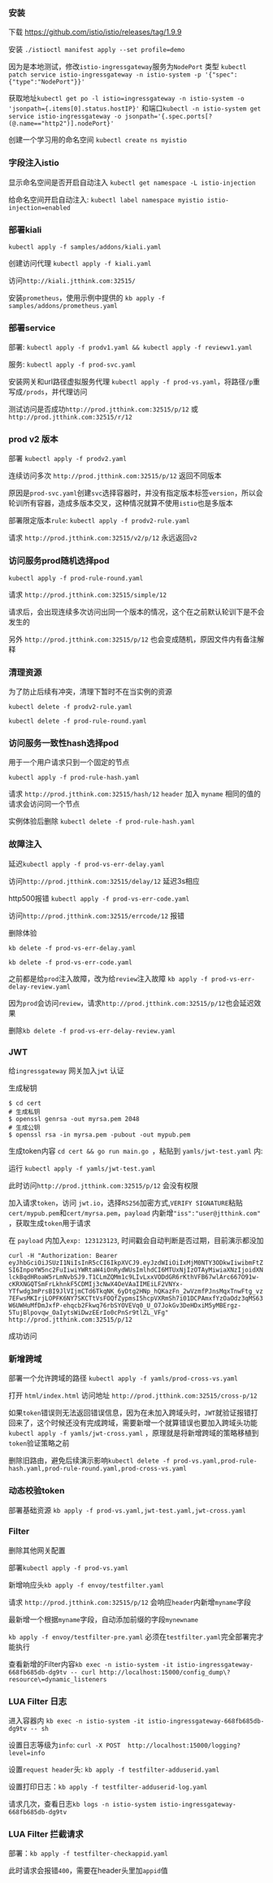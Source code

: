 ### 安装

下载 https://github.com/istio/istio/releases/tag/1.9.9

安装  `./istioctl manifest apply --set profile=demo`

因为是本地测试，修改`istio-ingressgateway`服务为`NodePort`
类型 `kubectl patch service istio-ingressgateway -n istio-system -p '{"spec":{"type":"NodePort"}}'`

获取地址`kubectl get po -l istio=ingressgateway -n istio-system -o 'jsonpath={.items[0].status.hostIP}'`
和端口`kubectl -n istio-system get service istio-ingressgateway -o jsonpath='{.spec.ports[?(@.name=="http2")].nodePort}'`

创建一个学习用的命名空间 `kubectl create ns myistio`

### 字段注入istio

显示命名空间是否开启自动注入 `kubectl get namespace -L istio-injection`

给命名空间开启自动注入: `kubectl label namespace myistio istio-injection=enabled`

### 部署kiali

`kubectl apply -f samples/addons/kiali.yaml`

创建访问代理 `kubectl apply -f kiali.yaml`

访问`http://kiali.jtthink.com:32515/`

安装`prometheus`，使用示例中提供的 `kb apply -f samples/addons/prometheus.yaml`

### 部署service

部署: `kubectl apply -f prodv1.yaml && kubectl apply -f reviewv1.yaml`

服务: `kubectl apply -f prod-svc.yaml`

安装网关和url路径虚拟服务代理 `kubectl apply -f prod-vs.yaml`，将路径`/p`重写成`/prods`，并代理访问

测试访问是否成功`http://prod.jtthink.com:32515/p/12` 或 `http://prod.jtthink.com:32515/r/12`

### prod v2 版本

部署 `kubectl apply -f prodv2.yaml`

连续访问多次 `http://prod.jtthink.com:32515/p/12` 返回不同版本

原因是`prod-svc.yaml`创建`svc`选择容器时，并没有指定版本标签`version`，所以会轮训所有容器，造成多版本交叉，这种情况就算不使用`istio`也是多版本

部署限定版本`rule`: `kubectl apply -f prodv2-rule.yaml`

请求 `http://prod.jtthink.com:32515/v2/p/12` 永远返回`v2`

### 访问服务prod随机选择pod

`kubectl apply -f prod-rule-round.yaml`

请求 `http://prod.jtthink.com:32515/simple/12`

请求后，会出现连续多次访问出同一个版本的情况，这个在之前默认轮训下是不会发生的

另外 `http://prod.jtthink.com:32515/p/12` 也会变成随机，原因文件内有备注解释

### 清理资源

为了防止后续有冲突，清理下暂时不在当实例的资源

`kubectl delete -f prodv2-rule.yaml`

`kubectl delete -f prod-rule-round.yaml`

### 访问服务一致性hash选择pod

用于一个用户请求只到一个固定的节点

`kubectl apply -f prod-rule-hash.yaml`

请求 `http://prod.jtthink.com:32515/hash/12` `header` 加入 `myname` 相同的值的请求会访问同一个节点

实例体验后删除 `kubectl delete -f prod-rule-hash.yaml`

### 故障注入

延迟`kubectl apply -f prod-vs-err-delay.yaml`

访问`http://prod.jtthink.com:32515/delay/12` 延迟3s相应

http500报错 `kubectl apply -f prod-vs-err-code.yaml`

访问`http://prod.jtthink.com:32515/errcode/12` 报错

删除体验

`kb delete -f prod-vs-err-delay.yaml`

`kb delete -f prod-vs-err-code.yaml`

之前都是给`prod`注入故障，改为给`review`注入故障 `kb apply -f prod-vs-err-delay-review.yaml`

因为`prod`会访问`review`，请求`http://prod.jtthink.com:32515/p/12`也会延迟效果

删除`kb delete -f prod-vs-err-delay-review.yaml`

### JWT

给`ingressgateway` 网关加入`jwt` 认证

生成秘钥

```
$ cd cert
# 生成私钥
$ openssl genrsa -out myrsa.pem 2048
# 生成公钥
$ openssl rsa -in myrsa.pem -pubout -out mypub.pem
```

生成token内容 `cd cert && go run main.go `，粘贴到 `yamls/jwt-test.yaml` 内:

运行 `kubectl apply -f yamls/jwt-test.yaml`

此时访问`http://prod.jtthink.com:32515/p/12` 会没有权限

加入请求`token`，访问 `jwt.io`，选择`RS256`加密方式,`VERIFY SIGNATURE`粘贴`cert/mypub.pem`和`cert/myrsa.pem`，`payload`
内新增`"iss":"user@jtthink.com"`
，获取生成`token`用于请求

在 `payload` 内加入`exp: 123123123`, 时间戳会自动判断是否过期，目前演示都没加

`curl -H "Authorization: Bearer eyJhbGciOiJSUzI1NiIsInR5cCI6IkpXVCJ9.eyJzdWIiOiIxMjM0NTY3ODkwIiwibmFtZSI6InpoYW5nc2FuIiwiYWRtaW4iOnRydWUsImlhdCI6MTUxNjIzOTAyMiwiaXNzIjoidXNlckBqdHRoaW5rLmNvbSJ9.T1CLmZQMm1c9LIvLxxVODdGR6rKthVFB67wlArc667O91w-cKRXNGQTSmFrLkhnkF5CDMIj3cNwX4OeVAaIIMEiLF2VNYx-YTfwdg3mPrsBI9JlVIjmCTd6TkqNK_6yDtg2HNp_hQKazFn_2wVzmfPJnsMqxTnwFtg_vz7EFwsMKIrjLOPFK6NY7SKCTtVsFOQfZypmsI5hcpVXRmSh7i01DCPAmxfYzOaOdz3qMS63W6UWHuMfDmJxfP-ehqcb2Fkwq76rbSYOVEVq0_U_O7JokGv3DeHDxiM5yMBErgz-5TujBlpovqw_OaIytsWiDwzEErIo0cPnSr9tlZL_VFg" http://prod.jtthink.com:32515/p/12`

成功访问

### 新增跨域

部署一个允许跨域的路径 `kubectl apply -f yamls/prod-cross-vs.yaml`

打开 `html/index.html` 访问地址 `http://prod.jtthink.com:32515/cross-p/12`

如果`token`错误则无法返回错误信息，因为在未加入跨域头时，`JWT`就验证报错打回来了，这个时候还没有完成跨域，需要新增一个就算错误也要加入跨域头功能 `kubectl apply -f yamls/jwt-cross.yaml`
，原理就是将新增跨域的策略移植到`token`验证策略之前

删除旧路由，避免后续演示影响`kubectl delete -f prod-vs.yaml,prod-rule-hash.yaml,prod-rule-round.yaml,prod-cross-vs.yaml`

### 动态校验token

部署基础资源 `kb apply -f prod-vs.yaml,jwt-test.yaml,jwt-cross.yaml`

### Filter

删除其他网关配置

部署`kubectl apply -f prod-vs.yaml`

新增响应头`kb apply -f envoy/testfilter.yaml`

请求 `http://prod.jtthink.com:32515/p/12` 会响应`header`内新增`myname`字段

最新增一个根据`myname`字段，自动添加前缀的字段`mynewname`

`kb apply -f envoy/testfilter-pre.yaml` 必须在`testfilter.yaml`完全部署完才能执行

查看新增的Filter内容`kb exec -n istio-system -it istio-ingressgateway-668fb685db-dg9tv -- curl http://localhost:15000/config_dump\?resource\=dynamic_listeners`

### LUA Filter 日志

进入容器内 `kb exec -n istio-system -it istio-ingressgateway-668fb685db-dg9tv -- sh`

设置日志等级为`info`: `curl -X POST  http://localhost:15000/logging?level=info`

设置`request header`头: `kb apply -f testfilter-adduserid.yaml`

设置打印日志：`kb apply -f testfilter-adduserid-log.yaml`

请求几次，查看日志`kb logs -n istio-system istio-ingressgateway-668fb685db-dg9tv`

### LUA Filter 拦截请求

部署：`kb apply -f testfilter-checkappid.yaml`

此时请求会报错`400`，需要在header头里加`appid`值
